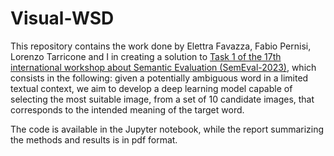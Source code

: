 # Visual-WSD

This repository contains the work done by Elettra Favazza, Fabio Pernisi, Lorenzo Tarricone and I in creating a solution to [Task 1 of the 17th international workshop about Semantic Evaluation (SemEval-2023)](https://raganato.github.io/vwsd/), which consists in the following: given a potentially ambiguous word in a limited textual context, we aim to develop a deep learning model capable of selecting the most suitable image, from a set of 10 candidate images, that corresponds to the intended meaning of the target word.

The code is available in the Jupyter notebook, while the report summarizing the methods and results is in pdf format.
